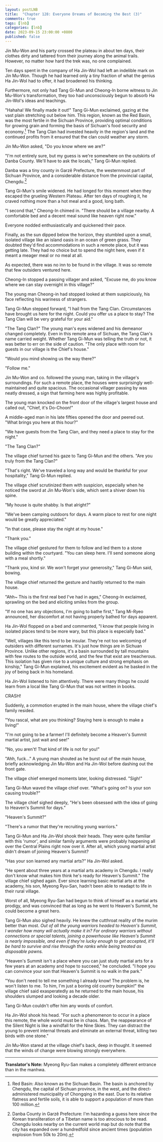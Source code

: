 ```yaml
---
layout: postLNB
title:  "Chapter 128: Everyone Dreams of Becoming the Best (3)"
comments: true
tags: [lnb]
categories: [lnb]
date: 2023-09-15 23:00:00 +0800
published: false
---
```


Jin Mu-Won and his party crossed the plateau in about ten days, their clothes dirty and tattered from their journey along the animal trails. However, no matter how hard the trek was, no one complained.

Ten days spent in the company of Ha Jin-Wol had left an indelible mark on Jin Mu-Won. Though he had learned only a tiny fraction of what the genius Ha Jin-Wol had to offer, it had broadened his thinking.

Furthermore, not only had Tang Gi-Mun and Cheong-In borne witness to Jin Mu-Won's transformation, they too had unconsciously begun to absorb Ha Jin-Wol's ideas and teachings.

"Hahaha! We finally made it out!" Tang Gi-Mun exclaimed, gazing at the vast plain stretching out below him. This region, known as the Red Basin, was the most fertile in the Sichuan Province, providing optimal conditions for growing grain and forming the basis of Sichuan's food security and economy.[^1] The Tang Clan had invested heavily in the region's land and the continued profits from it ensured that the clan could weather any storm.

Jin Mu-Won asked, "Do you know where we are?"

"I'm not entirely sure, but my guess is we're somewhere on the outskirts of Danba County. We'll have to ask the locals," Tang Gi-Mun replied.

Danba was a tiny county in Garzê Prefecture, the westernmost part of Sichuan Province, and a considerable distance from the provincial capital, Chengdu.[^2]

Tang Gi-Mun's smile widened. He had longed for this moment when they escaped the grueling Western Plateau. After ten days of roughing it, he craved nothing more than a hot meal and a good, long bath.

"I second that," Cheong-In chimed in. "There should be a village nearby. A comfortable bed and a decent meal sound like heaven right now."

Everyone nodded enthusiastically and quickened their pace. 

Finally, as the sun dipped below the horizon, they stumbled upon a small, isolated village like an island oasis in an ocean of green grass. They doubted they'd find accommodations in such a remote place, but it was getting late. They had no choice but to spend the night here, even if it meant a meager meal or no meal at all.

As expected, there was no inn to be found in the village. It was so remote that few outsiders ventured here.

Cheong-In stopped a passing villager and asked, "Excuse me, do you know where we can stay overnight in this village?"

The young man Cheong-in had stopped looked at them suspiciously, his face reflecting his wariness of strangers. 

Tang Gi-Mun stepped forward, "I hail from the Tang Clan. Circumstances have brought us here for the night. Could you offer us a place to stay? The Tang Clan will be very grateful for your aid."

"The Tang Clan?" The young man's eyes widened and his demeanor changed completely. Even in this remote area of Sichuan, the Tang Clan's name carried weight. Whether Tang Gi-Mun was telling the truth or not, it was better to err on the side of caution. "The only place with room for guests in our village is the Chief's house."

"Would you mind showing us the way there?"

"Follow me."

Jin Mu-Won and co. followed the young man, taking in the village's surroundings. For such a remote place, the houses were surprisingly well-maintained and quite spacious. The occasional villager passing by was neatly dressed, a sign that farming here was highly profitable.

The young man knocked on the front door of the village's largest house and called out, "Chief, it's Do-Choon!"

A middle-aged man in his late fifties opened the door and peered out. "What brings you here at this hour?"

"We have guests from the Tang Clan, and they need a place to stay for the night."

"The Tang Clan?"

The village chief turned his gaze to Tang Gi-Mun and the others. "Are you truly from the Tang Clan?"

"That's right. We've traveled a long way and would be thankful for your hospitality," Tang Gi-Mun replied.

The village chief scrutinized them with suspicion, especially when he noticed the sword at Jin Mu-Won's side, which sent a shiver down his spine.

"My house is quite shabby. Is that alright?"

"We've been camping outdoors for days. A warm place to rest for one night would be greatly appreciated."

"In that case, please stay the night at my house."

"Thank you."

The village chief gestured for them to follow and led them to a stone building within the courtyard. "You can sleep here. I'll send someone along with a meal shortly."

"Thank you, kind sir. We won't forget your generosity," Tang Gi-Mun said, bowing.

The village chief returned the gesture and hastily returned to the main house.

"Ahh~ This is the first real bed I've had in ages," Cheong-In exclaimed, sprawling on the bed and eliciting smiles from the group.

"If no one has any objections, I'm going to bathe first," Tang Mi-Ryeo announced, her discomfort at not having properly bathed for days apparent.

Ha Jin-Wol flopped on a bed and commented, "I know that people living in isolated places tend to be more wary, but this place is especially bad."

"Well, villages like this tend to be insular. They're not too welcoming of outsiders with different surnames. It's just how things are in Sichuan Province. Unlike other regions, it's a basin surrounded by tall mountains with few routes to the outside world, and the few that exist are treacherous. This isolation has given rise to a unique culture and strong emphasis on kinship," Tang Gi-Mun explained, his excitement evident as he basked in the joy of being back in his homeland.

Ha Jin-Wol listened to him attentively. There were many things he could learn from a local like Tang Gi-Mun that was not written in books.

CRASH!

Suddenly, a commotion erupted in the main house, where the village chief's family resided.

"You rascal, what are you thinking? Staying here is enough to make a living!"

"I'm not going to be a farmer! I'll definitely become a Heaven's Summit martial artist, just wait and see!"

"No, you aren't! That kind of life is not for you!"

"Ahh, fuck…" A young man shouted as he burst out of the main house, briefly acknowledging Jin Mu-Won and Ha Jin-Wol before dashing out the front gate.

The village chief emerged moments later, looking distressed. "Sigh!"

Tang Gi-Mun waved the village chief over. "What's going on? Is your son causing trouble?"

The village chief sighed deeply, "He's been obsessed with the idea of going to Heaven's Summit for days."

"Heaven's Summit?"

"There's a rumor that they're recruiting young warriors."

Tang Gi-Mun and Ha Jin-Wol shook their heads. They were quite familiar with this 'rumor', and similar family arguments were probably happening all over the Central Plains right now over it. After all, which young martial artist didn't dream of joining Heaven's Summit?

"Has your son learned any martial arts?" Ha Jin-Wol asked.

"He spent about three years at a martial arts academy in Chengdu. I really don't know what makes him think he's ready for Heaven's Summit." The village chief sighed again. Ever since learning basic martial arts at the academy, his son, Myeong Ryu-San, hadn't been able to readapt to life in their rural village.

Worst of all, Myeong Ryu-San had begun to think of himself as a martial arts prodigy, and was convinced that as long as he went to Heaven's Summit, he could become a great hero.

Tang Gi-Mun also sighed heavily. He knew the cutthroat reality of the murim better than most. *Out of all the young warriors headed to Heaven's Summit, I wonder how many will actually make it in? For ordinary warriors without connections or special talents, joining a powerhouse like Heaven's Summit is nearly impossible, and even if they're lucky enough to get accepted, it'll be hard to survive and rise through the ranks while being treated as disposable pawns.*

"Heaven's Summit isn't a place where you can just study martial arts for a few years at an academy and hope to succeed," he concluded. "I hope you can convince your son that Heaven's Summit is no walk in the park."

"You don't need to tell me something I already know! The problem is, he won't listen to me. To him, I'm just a boring old country bumpkin!" the village chief said exasperatedly as he returned to the main house, his shoulders slumped and looking a decade older.

Tang Gi-Mun couldn't offer him any words of comfort.

Ha Jin-Wol shook his head. "For such a phenomenon to occur in a place this remote, the whole world must be in chaos. Man, the reappearance of the Silent Night is like a windfall for the Nine Skies. They can distract the young to prevent internal threats and eliminate an external threat, killing two birds with one stone."

Jin Mu-Won stared at the village chief's back, deep in thought. It seemed that the winds of change were blowing strongly everywhere.

---

**Translator's Note:** Myeong Ryu-San makes a completely different entrance than in the manhwa.

[^1]: Red Basin: Also known as the Sichuan Basin. The basin is anchored by Chengdu, the capital of Sichuan province, in the west, and the direct-administered municipality of Chongqing in the east. Due to its relative flatness and fertile soils, it is able to support a population of more than 100 million.
[^2]: Danba County in Garzê Prefecture: I'm hazarding a guess here since the Korean transliteration of a Tibetan name is too atrocious to be read. Chengdu looks nearby on the current world map but do note that the city has expanded over a hundredfold since ancient times (population explosion from 50k to 20m).
